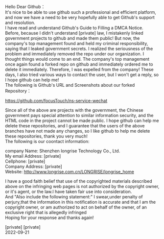 Hello Dear Github：  
It's nice to be able to use github such a professional and efficient platform, and now we have a need to be very hopefully able to get Github's support and resolution.  
I have read and understand Github's Guide to Filling a DMCA Notice.  
Before, because I didn't understand [private] law, I mistakenly linked government projects to github and made them public! But now, the company's top management found and held my criminal responsibility, saying that I leaked government secrets. I realized the seriousness of the problem and immediately removed the repo under our organization. I thought things would come to an end. The company's top management once again found a forked repo on github and immediately ordered me to delete it immediately. Therefore, I was expelled from the company! These days, I also tried various ways to contact the user, but I won't get a reply, so I hope github can help me!  
The following is Github's URL and Screenshots about our forked Repository：  
  
  
https://github.com/focusTouch/ns-service-wechat  
 
  
Since all of the above are projects with the government, the Chinese government pays special attention to similar information security, and the HTML code in the project cannot be made public. I hope github can help me delete these repositories, and I guarantee that the users of the above branches have not made any changes, so I like github to help me delete these repositories, thank you very much!  
The following is our coontact information:  

company Name: Shenzhen longrise Technology Co., Ltd.  
My email Address: [private]  
Cellphone: [private]  
Company Address: [private]  
Website: http://www.longrise.com.cn/LONGRISE/longrise_home  

I have a good faith belief that use of the copyrighted materials described above on the infringing web pages is not authorized by the copyright owner, or it's agent, or the law.I have taken fair use    into consideration.  
And "Also include the following statement:" I swear,under penalty of perjury,that the information in this notification is accurate and that I am the copyright owner, or am authorized to act on behalf of the owner, of an exclusive right that is allegedly infringed  
Hoping for your response and thanks again!  
  
  
[private] [private]  
2022-09-21
  
